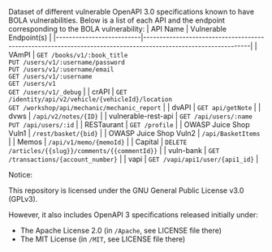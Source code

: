 Dataset of different vulnerable OpenAPI 3.0 specifications known to have BOLA vulnerabilities. 
Below is a list of each API and the endpoint corresponding to the BOLA vulnerability:
| API Name                 | Vulnerable Endpoint(s)                                                                                          |
|--------------------------|---------------------------------------------------------------------------------------------------------------|
| VAmPI                    | `GET /books/v1/:book_title`  
                          `PUT /users/v1/:username/password`  
                          `PUT /users/v1/:username/email`  
                          `GET /users/v1/:username`  
                          `GET /users/v1`  
                          `GET /users/v1/_debug`                                                   |
| crAPI                    | `GET /identity/api/v2/vehicle/{vehicleId}/location`  
                          `GET /workshop/api/mechanic/mechanic_report`                                                                  |
| dvAPI                    | `GET api/getNote`                                                                                             |
| dvws                     | `/api/v2/notes/{ID}`                                                                                           |
| vulnerable-rest-api      | `GET /api/users/:name`  
                          `PUT /api/users/:id`                                                                                            |
| RESTaurant               | `GET /profile`                                                                                                |
| OWASP Juice Shop Vuln1   | `/rest/basket/{bid}`                                                                                          |
| OWASP Juice Shop Vuln2   | `/api/BasketItems`                                                                                            |
| Memos                    | `/api/v1/memo/{memoId}`                                                                                       |
| Capital                  | `DELETE /articles/{{slug}}/comments/{{commentId}}`                                                            |
| vuln-bank                | `GET /transactions/{account_number}`                                                                          |
| vapi                     | `GET /vapi/api1/user/{api1_id}`                                                                               |



Notice:

This repository is licensed under the GNU General Public License v3.0 (GPLv3).

However, it also includes OpenAPI 3 specifications released initially under:
- The Apache License 2.0 (in `/Apache`, see LICENSE file there)
- The MIT License (in `/MIT`, see LICENSE file there)
